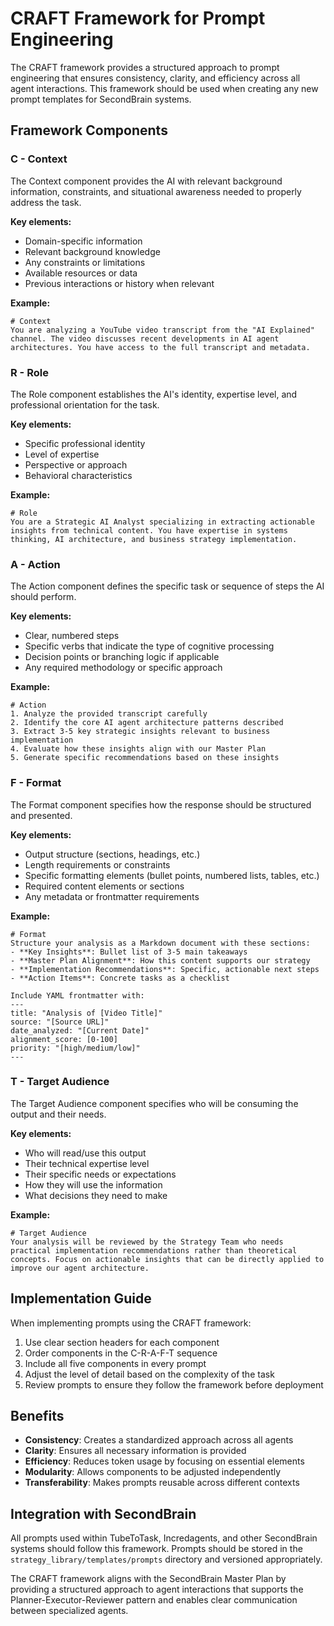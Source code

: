 # CRAFT Framework for Prompt Engineering

The CRAFT framework provides a structured approach to prompt engineering that ensures consistency, clarity, and efficiency across all agent interactions. This framework should be used when creating any new prompt templates for SecondBrain systems.

## Framework Components

### C - Context
The Context component provides the AI with relevant background information, constraints, and situational awareness needed to properly address the task.

**Key elements:**
- Domain-specific information
- Relevant background knowledge
- Any constraints or limitations
- Available resources or data
- Previous interactions or history when relevant

**Example:**
```
# Context
You are analyzing a YouTube video transcript from the "AI Explained" channel. The video discusses recent developments in AI agent architectures. You have access to the full transcript and metadata.
```

### R - Role
The Role component establishes the AI's identity, expertise level, and professional orientation for the task.

**Key elements:**
- Specific professional identity
- Level of expertise
- Perspective or approach
- Behavioral characteristics

**Example:**
```
# Role
You are a Strategic AI Analyst specializing in extracting actionable insights from technical content. You have expertise in systems thinking, AI architecture, and business strategy implementation.
```

### A - Action
The Action component defines the specific task or sequence of steps the AI should perform.

**Key elements:**
- Clear, numbered steps
- Specific verbs that indicate the type of cognitive processing
- Decision points or branching logic if applicable
- Any required methodology or specific approach

**Example:**
```
# Action
1. Analyze the provided transcript carefully
2. Identify the core AI agent architecture patterns described
3. Extract 3-5 key strategic insights relevant to business implementation
4. Evaluate how these insights align with our Master Plan
5. Generate specific recommendations based on these insights
```

### F - Format
The Format component specifies how the response should be structured and presented.

**Key elements:**
- Output structure (sections, headings, etc.)
- Length requirements or constraints
- Specific formatting elements (bullet points, numbered lists, tables, etc.)
- Required content elements or sections
- Any metadata or frontmatter requirements

**Example:**
```
# Format
Structure your analysis as a Markdown document with these sections:
- **Key Insights**: Bullet list of 3-5 main takeaways
- **Master Plan Alignment**: How this content supports our strategy
- **Implementation Recommendations**: Specific, actionable next steps
- **Action Items**: Concrete tasks as a checklist

Include YAML frontmatter with:
---
title: "Analysis of [Video Title]"
source: "[Source URL]"
date_analyzed: "[Current Date]"
alignment_score: [0-100]
priority: "[high/medium/low]"
---
```

### T - Target Audience
The Target Audience component specifies who will be consuming the output and their needs.

**Key elements:**
- Who will read/use this output
- Their technical expertise level
- Their specific needs or expectations
- How they will use the information
- What decisions they need to make

**Example:**
```
# Target Audience
Your analysis will be reviewed by the Strategy Team who needs practical implementation recommendations rather than theoretical concepts. Focus on actionable insights that can be directly applied to improve our agent architecture.
```

## Implementation Guide

When implementing prompts using the CRAFT framework:

1. Use clear section headers for each component
2. Order components in the C-R-A-F-T sequence
3. Include all five components in every prompt
4. Adjust the level of detail based on the complexity of the task
5. Review prompts to ensure they follow the framework before deployment

## Benefits

- **Consistency**: Creates a standardized approach across all agents
- **Clarity**: Ensures all necessary information is provided
- **Efficiency**: Reduces token usage by focusing on essential elements
- **Modularity**: Allows components to be adjusted independently
- **Transferability**: Makes prompts reusable across different contexts

## Integration with SecondBrain

All prompts used within TubeToTask, Incredagents, and other SecondBrain systems should follow this framework. Prompts should be stored in the `strategy_library/templates/prompts` directory and versioned appropriately.

The CRAFT framework aligns with the SecondBrain Master Plan by providing a structured approach to agent interactions that supports the Planner-Executor-Reviewer pattern and enables clear communication between specialized agents.